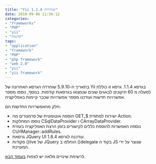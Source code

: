 ```yaml
---
title: "Yii 1.1.4 שוחררה"
date: 2010-09-06 11:56:12
categories: 
- "frameworks"
- "PHP"
- "yii"
- "חדשות"
tags: 
- "application"
- "framework"
- "PHP"
- "php framework"
- "web 2.0"
- "yii"
- "yii framework"
---
```


<div id="toprint">

בתאריך ה-5.9.10 שוחררה הגרסא האחרונה של Yii בגרסא 1.1.4. גרסא זו  כוללת למעלה מ 60 תיקונים לבאגים שונים שנמצאו בגרסאות קודמות. בנוסף,  נוספו מספר אפשרויות חדשות ועודכנו מספר אפשרויות שכבר קיימות באפליקציה.

<!--more-->

חלק מהאפשרויות החדשות הם:
<ul>
	<li>הוספה אוטומטית של פרמטרים מה GET_$ ישירות למתודת Action.</li>
	<li>נוספו המחלקות CSqlDataProvider ו CArrayDataProvider.</li>
	<li>נוספה האפשרות להוספת כללים לקישורים בזמן הרצת האפליקציה בעזרת CUrlManager::addRules.</li>
	<li>גרסאת JQuery UI עודכנה לגרסא 1.8.4.</li>
	<li>פקודות ()live של JQuery הוחלפו ב ()delegate בקוד ה JS שנוצר על ידי המערכת.</li>
</ul>
לרשימת שינויים מלאה יש לצפות <a title="עמוד הבא" href="http://www.yiiframework.com/files/CHANGELOG-1.1.4.txt">בעמוד הבא</a>.

</div>
